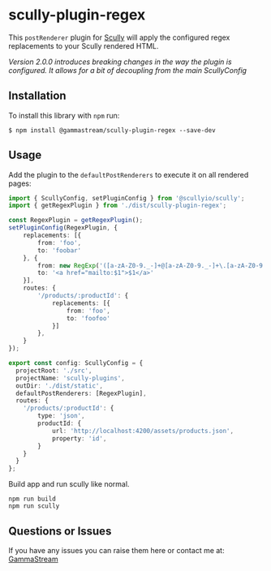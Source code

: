 # scully-plugin-regex

This `postRenderer` plugin for [Scully](http://scully.io/) will apply the configured regex replacements to your Scully rendered HTML.

*Version 2.0.0 introduces breaking changes in the way the plugin is configured.  It allows for a bit of decoupling from the main ScullyConfig*

## Installation

To install this library with `npm` run:

```
$ npm install @gammastream/scully-plugin-regex --save-dev
```

## Usage

Add the plugin to the `defaultPostRenderers` to execute it on all rendered pages:

```typescript
import { ScullyConfig, setPluginConfig } from '@scullyio/scully';
import { getRegexPlugin } from './dist/scully-plugin-regex';

const RegexPlugin = getRegexPlugin();
setPluginConfig(RegexPlugin, {
    replacements: [{
        from: 'foo',
        to: 'foobar'
    }, {
        from: new RegExp('([a-zA-Z0-9._-]+@[a-zA-Z0-9._-]+\.[a-zA-Z0-9._-]+)', 'gi'),
        to: '<a href="mailto:$1">$1</a>'
    }],
    routes: {
        '/products/:productId': {
            replacements: [{
                from: 'foo',
                to: 'foofoo'
            }]
        },
    }
});

export const config: ScullyConfig = {
  projectRoot: './src',
  projectName: 'scully-plugins',
  outDir: './dist/static',
  defaultPostRenderers: [RegexPlugin],
  routes: {
    '/products/:productId': {
        type: 'json',
        productId: {
            url: 'http://localhost:4200/assets/products.json',
            property: 'id',
        }
    }
  }
};
```

Build app and run scully like normal.

```shell script
npm run build
npm run scully
```

## Questions or Issues

If you have any issues you can raise them here or contact me at: [GammaStream](https://gamma.stream)
